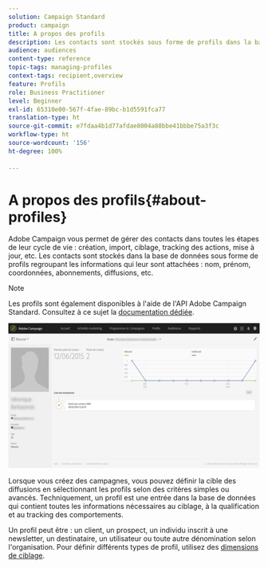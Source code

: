 ```yaml
---
solution: Campaign Standard
product: campaign
title: A propos des profils
description: Les contacts sont stockés sous forme de profils dans la base de données de Campaign et sont mis à jour à toutes les étapes de leur cycle de vie.
audience: audiences
content-type: reference
topic-tags: managing-profiles
context-tags: recipient,overview
feature: Profils
role: Business Practitioner
level: Beginner
exl-id: 65310e00-567f-4fae-89bc-b1d5591fca77
translation-type: ht
source-git-commit: e7fdaa4b1d77afdae8004a88bbe41bbbe75a3f3c
workflow-type: ht
source-wordcount: '156'
ht-degree: 100%

---
```


# A propos des profils{#about-profiles}

Adobe Campaign vous permet de gérer des contacts dans toutes les étapes de leur cycle de vie : création, import, ciblage, tracking des actions, mise à jour, etc. Les contacts sont stockés dans la base de données sous forme de profils regroupant les informations qui leur sont attachées : nom, prénom, coordonnées, abonnements, diffusions, etc.

>[!NOTE]
>
>Les profils sont également disponibles à l&#39;aide de l&#39;API Adobe Campaign Standard. Consultez à ce sujet la [documentation dédiée](../../api/using/retrieving-profiles.md).

![](assets/marketing_history.png)

Lorsque vous créez des campagnes, vous pouvez définir la cible des diffusions en sélectionnant les profils selon des critères simples ou avancés. Techniquement, un profil est une entrée dans la base de données qui contient toutes les informations nécessaires au ciblage, à la qualification et au tracking des comportements.

Un profil peut être : un client, un prospect, un individu inscrit à une newsletter, un destinataire, un utilisateur ou toute autre dénomination selon l&#39;organisation. Pour définir différents types de profil, utilisez des [dimensions de ciblage](../../automating/using/query.md#targeting-dimensions-and-resources).
